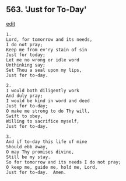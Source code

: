
## 563.  'Just for To-Day'
[edit](https://docs.google.com/document/d/1fL10rY2Sd6658hRhNJm7dPKtGJa3kOGB/edit?mode=html)



    1.
    Lord, for tomorrow and its needs,
    I do not pray;
    Keep me from ev'ry stain of sin
    Just for today;
    Let me no wrong or idle word
    Unthinking say;
    Set Thou a seal upon my lips,
    Just for to-day.

    2.
    I would both diligently work
    And duly pray;
    I would be kind in word and deed
    Just for to-day;
    O make me strong to do Thy will,
    Swift to obey,
    Willing to sacrifice myself,
    Just for to-day.  

    3.
    And if to-day this life of mine
    Should ebb away,
    O may Thy promises divine,
    Still be my stay.
    So for tomorrow and its needs I do not pray;
    O keep me, guide me, hold me, Lord,
    Just for to-day.  Amen.
